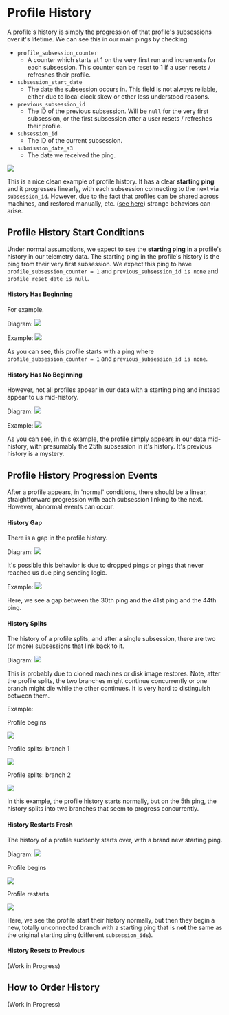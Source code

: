 # Profile History

A profile's history is simply the progression of that profile's subsessions over it's lifetime. We can see this in our main pings by checking: 

* `profile_subsession_counter`
	- A counter which starts at 1 on the very first run and increments for each subsession. This counter can be reset to 1 if a user resets / refreshes their profile. 
* `subsession_start_date`
	- The date the subsession occurs in. This field is not always reliable, either due to local clock skew or other less understood reasons. 
* `previous_subsession_id`
	- The ID of the previous subsession. Will be `null` for the very first subsession, or the first subsession after a user resets / refreshes their profile. 
* `subsession_id`
	- The ID of the current subsession. 
* `submission_date_s3`
	- The date we received the ping. 

![](images/profile-history/basic-example.png)

This is a nice clean example of profile history. It has a clear **starting ping** and it progresses linearly, with each subsession connecting to the next via `subsession_id`. However, due to the fact that profiles can be shared across machines, and restored manually, etc. ([see here](section1-realworldusage.md)) strange behaviors can arise. 

## Profile History Start Conditions

Under normal assumptions, we expect to see the **starting ping** in a profile's history in our telemetry data. The starting ping in the profile's history is the ping from their very first subsession. We expect this ping to have `profile_subsession_counter = 1` and `previous_subsession_id is none` and `profile_reset_date is null`. 

#### History Has Beginning

For example.

Diagram: 
![](images/profile-history/ping-diagram-starting.png)

Example: 
![](images/profile-history/example-starting.png)

As you can see, this profile starts with a ping where `profile_subsession_counter = 1` and `previous_subsession_id is none`.

#### History Has No Beginning

However, not all profiles appear in our data with a starting ping and instead appear to us mid-history. 

Diagram: 
![](images/profile-history/ping-diagram-midhistory.png)

Example: 
![](images/profile-history/example-midhistory.png)

As you can see, in this example, the profile simply appears in our data mid-history, with presumably the 25th subsession in it's history. It's previous history is a mystery. 

## Profile History Progression Events

After a profile appears, in 'normal' conditions, there should be a linear, straightforward progression with each subsession linking to the next. However, abnormal events can occur. 

#### History Gap

There is a gap in the profile history. 

Diagram: 
![](images/profile-history/ping-diagram-gap.png)

It's possible this behavior is due to dropped pings or pings that never reached us due ping sending logic. 

Example: 
![](images/profile-history/example-gap.png)

Here, we see a gap between the 30th ping and the 41st ping and the 44th ping. 

#### History Splits

The history of a profile splits, and after a single subsession, there are two (or more) subsessions that link back to it. 

Diagram: 
![](images/profile-history/ping-diagram-splits.png)

This is probably due to cloned machines or disk image restores. Note, after the profile splits, the two branches might continue concurrently or one branch might die while the other continues. It is very hard to distinguish between them. 

Example: 

Profile begins

![](images/profile-history/example-splits-1.png)

Profile splits: branch 1

![](images/profile-history/example-splits-2.png) 

Profile splits: branch 2

![](images/profile-history/example-splits-3.png)

In this example, the profile history starts normally, but on the 5th ping, the history splits into two branches that seem to progress concurrently. 

#### History Restarts Fresh

The history of a profile suddenly starts over, with a brand new starting ping. 

Diagram: 
![](images/profile-history/ping-diagram-restart.png)

Profile begins

![](images/profile-history/example-restart-1.png)

Profile restarts  

![](images/profile-history/example-restart-2.png) 

Here, we see the profile start their history normally, but then they begin a new, totally unconnected branch with a starting ping that is **not** the same as the original starting ping (different `subsession_id`s). 

#### History Resets to Previous

(Work in Progress)

## How to Order History

(Work in Progress)
